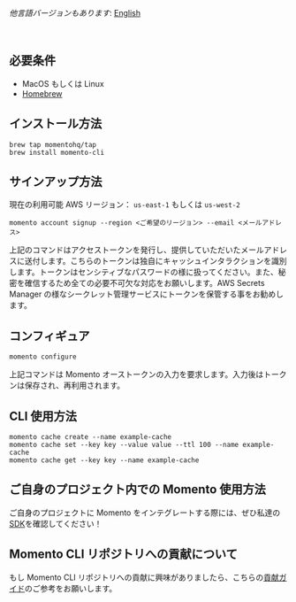 _他言語バージョンもあります_: [English](README.md)

<br>

## 必要条件

- MacOS もしくは Linux
- [Homebrew](https://brew.sh/)

## インストール方法

```
brew tap momentohq/tap
brew install momento-cli
```

## サインアップ方法

現在の利用可能 AWS リージョン： `us-east-1` もしくは `us-west-2`

```
momento account signup --region <ご希望のリージョン> --email <メールアドレス>
```

上記のコマンドはアクセストークンを発行し、提供していただいたメールアドレスに送付します。こちらのトークンは独自にキャッシュインタラクションを識別します。トークンはセンシティブなパスワードの様に扱ってください。また、秘密を確信するため全ての必要不可欠な対応をお願いします。AWS Secrets Manager の様なシークレット管理サービスにトークンを保管する事をお勧めします。

## コンフィギュア

```
momento configure
```

上記コマンドは Momento オーストークンの入力を要求します。入力後はトークンは保存され、再利用されます。

## CLI 使用方法

```
momento cache create --name example-cache
momento cache set --key key --value value --ttl 100 --name example-cache
momento cache get --key key --name example-cache
```

## ご自身のプロジェクト内での Momento 使用方法

ご自身のプロジェクトに Momento をインテグレートする際には、ぜひ私達の[SDK](https://github.com/momentohq/client-sdk-examples)を確認してください！

## Momento CLI リポジトリへの貢献について

もし Momento CLI リポジトリへの貢献に興味がありましたら、こちらの[貢献ガイド](./CONTRIBUTING.ja.md)のご参考をお願いします。
